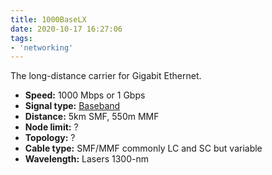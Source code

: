 ```yaml
---
title: 1000BaseLX	
date: 2020-10-17 16:27:06
tags:
- 'networking'
---
```


The long-distance carrier for Gigabit Ethernet.

* **Speed:** 1000 Mbps or 1 Gbps
* **Signal type:** [Baseband](2020-10-17--16-01-02Z--baseband.md)
* **Distance:** 5km SMF, 550m MMF
* **Node limit:** ?
* **Topology:** ?
* **Cable type:** SMF/MMF commonly LC and SC but variable
* **Wavelength:** Lasers 1300-nm
